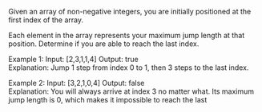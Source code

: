 Given an array of non-negative integers, you are initially positioned at the first index of the array.

Each element in the array represents your maximum jump length at that position.
Determine if you are able to reach the last index.

Example 1:
Input: [2,3,1,1,4]
Output: true <br>
Explanation: Jump 1 step from index 0 to 1, then 3 steps to the last index.

Example 2:
Input: [3,2,1,0,4]
Output: false <br>
Explanation: You will always arrive at index 3 no matter what. Its maximum
jump length is 0, which makes it impossible to reach the last
